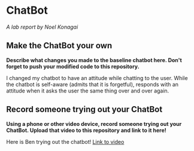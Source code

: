 # ChatBot

*A lab report by Noel Konagai*

## Make the ChatBot your own

**Describe what changes you made to the baseline chatbot here. Don't forget to push your modified code to this repository.**

I changed my chatbot to have an attitude while chatting to the user. While the chatbot is self-aware (admits that it is forgetful), responds with an attitude when it asks the user the same thing over and over again.

## Record someone trying out your ChatBot

**Using a phone or other video device, record someone trying out your ChatBot. Upload that video to this repository and link to it here!**

Here is Ben trying out the chatbot! [Link to video](https://photos.app.goo.gl/rWHPsWCWpdpKRtQo8)